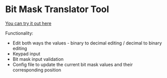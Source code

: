 # Bit Mask Translator Tool

[You can try it out here](https://martin-penkov.github.io/BitMaskTranslatorTool/src/index.html)

Functionality:
- Edit both ways the values - binary to decimal editing / decimal to binary editing
- Keypad input
- Bit mask input validation
- Config file to update the current bit mask values and their corresponding position
